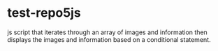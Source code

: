 # test-repo5js

js script that iterates through an array of images and information then displays the images and information based on a conditional statement.
